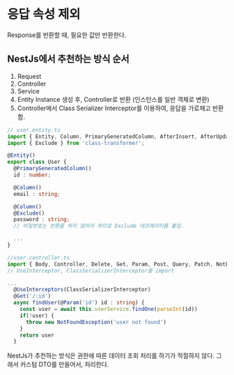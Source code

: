 # 응답 속성 제외

Response를 반환할 때, 필요한 값만 반환한다.

## NestJs에서 추천하는 방식 순서

1. Request
2. Controller
3. Service
4. Entity Instance 생성 후, Controller로 반환 (인스턴스를 일반 객체로 변환)
5. Controller에서 Class Serializer Interceptor를 이용하여, 응답을 가로채고 반환함.

```typescript
// user.entity.ts
import { Entity, Column, PrimaryGeneratedColumn, AfterInsert, AfterUpdate, AfterRemove } from 'typeorm'
import { Exclude } from 'class-transformer';

@Entity()
export class User {
  @PrimaryGeneratedColumn()
  id : number;

  @Column()
  email : string;

  @Column()
  @Exclude()
  password : string;
  // 비밀번호는 반환을 하지 않아야 하므로 Exclude 데코레이터를 붙임.

  ...
}
```

```typescript
//user.controller.ts
import { Body, Controller, Delete, Get, Param, Post, Query, Patch, NotFoundException, UseInterceptors, ClassSerializerInterceptor } from '@nestjs/common';
// UseInterceptor, ClassSerializerInterceptor를 import

...
  @UseInterceptors(ClassSerializerInterceptor)
  @Get('/:id')
  async findUser(@Param('id') id : string) {
    const user = await this.userService.findOne(parseInt(id))
    if(!user) {
      throw new NotFoundException('user not found')
    }
    return user
  }

```

NestJs가 추천하는 방식은 권한에 따른 데이터 조회 처리를 하기가 적절하지 않다.
그래서 커스텀 DTO를 만들어서, 처리한다.

